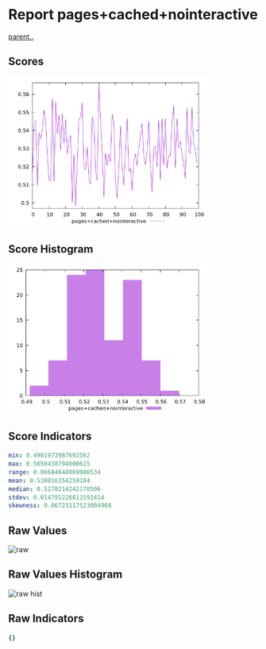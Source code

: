 # Report pages+cached+nointeractive

[parent..](./..)  


## Scores

![score](./score.png)  

## Score Histogram

![hist](./hist.png)  

## Score Indicators

```yaml
min: 0.4981973987692562
max: 0.5650438794600615
range: 0.06684648069080534
mean: 0.530016354259184
median: 0.5278214242178506
stdev: 0.014791226611591414
skewness: 0.06723117523004968

```

## Raw Values

![raw](./raw.png)  

## Raw Values Histogram

![raw hist](./raw_hist.png)  

## Raw Indicators

```yaml
{}

```

<style>
  img {
    max-width: 80%;
  }
</style>
      
